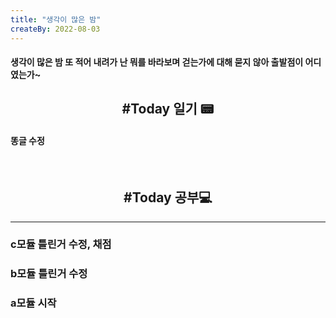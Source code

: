 ```yaml
---
title: "생각이 많은 밤"
createBy: 2022-08-03
---
```

#### 생각이 많은 밤 또 적어 내려가 난 뭐를 바라보며 걷는가에 대해 묻지 않아 출발점이 어디였는가~


<h2 style="text-align:center">#Today 일기 📟</h2>

#### 똥글 수정
 <!-- #### 오늘 지하철에서 책을 조금봤는데 자의식에 관한 내용이 나왔다. 내용은 대부분의 자의식은 인강의 자이가 붕게하지 않게 막는 기제인데 이게 너무 남용되면 자신에게 상처받지 않게 합리화하는 것 밖에 안된다. 딱 내가 그런 것 같다. 겉으로는 그냥 메달따고 싶다 메달따고 싶다 이랬는데 속으로는 굳이..?라는 생각을 계속 헀었다. 근데 그런 생각하는게 내 자의식이였던 것 같다. 혹시 못따면 어쩌지라는 생각을해서 그럤던 것 같다. 생각해보면 지방대회때도 지금 생각하면 그렇게 많이 노력했나? 아니다  분명 더 할 수 있었다. 계속 이만하면 할 만큼했어 이런 생각이 들었다. 근데 지금도 학교가서 딱 그 정도만 하는 것 같다.
<br/>

#### 아직 시작도 안했는데 혼자서 자기위로나 하고  대회 메달 못딴다고 세상이 무너지는 것도 아니고 이런 생각을 많이 했다. 영국쌤도 그렇고 민석이형도 괜히 부담스러울까봐 나에 대한 기대를 크게 안하셔서 그런지 모르겠는데 나한테 개빡친다. 자신의 가치는 스스로 결정 하는거 라고 하는데 지금은 내가 내 가치를 낮게 생각하고 현실에 안주해서 살고 있었던 것 같다. 딱 그 정도 노력 살짝 의심이 된다. 내가 다른 일을해도 계속 이럴까봐 내가 긍정적이다고 생각했는데 그게 아니라 그냥 나 스스로 상처받기 싫어서 다양한 핑계들로 그냥 긍정이란 단어로 포장해서 지나왔던 것 같다. 민간대회때도 "내가 열심히 안한거니까~" 이런 핑계를 되면서 그럼 열심히 헀으면 됐지. 내가 제일 싫어하는 사람이 뭐만하면 핑계대고 갑자기 남탓하고 누가 그럤어요~ 이런 사람인데 내가 그런 사람이 되어 가는 것 같다. 이전에 내가 실패한 경험이나 이랬으면 좋겠다. 이런 생각은 다 잊고 살았다. 여튼 이제라도 이런 생각을 하게 되서 다행인 것 같다. 지금은 대회에 최선을 다하자 물론 운동도 병행할거지만 이번에는 이렇게 기록헀으니까 두 번 실수하면 병신~ 12시 넘어서 써서 글이 정리가 안 되어 있지만 궁긍적 목표는 나에대한 반성? 일단 내일은 학교에서 휴대폰 열품타로 잠그고 서울 문제 a,b 기능은 완벽하게 css도 만듬새 있게 만들어 보자  -->

<br/> 

<h2 style="text-align:center">#Today 공부💻</h2>

---
### c모듈 틀린거 수정, 채점
### b모듈 틀린거 수정
### a모듈 시작



